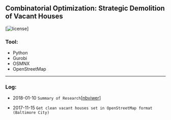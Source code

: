 ## Combinatorial Optimization: Strategic Demolition of Vacant Houses

[![license](https://github.com/LennyFan/City_Demolishment_Research/blob/master/LICENSE)]
### Tool:

* Python
* Gurobi
* OSMNX
* OpenStreetMap

***

### Log:
*  2018-01-10 `Summary of Research`[[nbviwer](http://nbviewer.jupyter.org/github/LennyFan/City_Demolishment_Research/blob/master/WorkLog/%5B01%5DSummary.ipynb)] 

*  2017-11-15  `Get clean vacant houses set in OpenStreetMap format (Baltimore City)`


   
